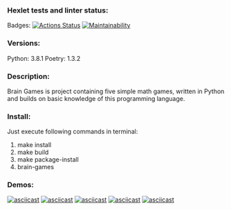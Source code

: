 ### Hexlet tests and linter status:
Badges:
[![Actions Status](https://github.com/random-men/python-project-49/workflows/hexlet-check/badge.svg)](https://github.com/random-men/python-project-49/actions)
[![Maintainability](https://api.codeclimate.com/v1/badges/0163c62caee654b5962e/maintainability)](https://codeclimate.com/github/random-men/python-project-49/maintainability)

### Versions:
Python: 3.8.1
Poetry: 1.3.2

### Description:
Brain Games is project containing five simple math games, written in Python and builds on basic knowledge of this programming language. 

### Install:
Just execute following commands in terminal:
1. make install
2. make build
3. make package-install
4. brain-games 


### Demos:
[![asciicast](https://asciinema.org/a/Snc1GhgdCLxyt10MmxhMV806J.svg)](https://asciinema.org/a/Snc1GhgdCLxyt10MmxhMV806J)
[![asciicast](https://asciinema.org/a/Z9siri10rz4slMOM65DEC4b0X.svg)](https://asciinema.org/a/Z9siri10rz4slMOM65DEC4b0X)
[![asciicast](https://asciinema.org/a/l0f3LblOBpPXtdrUpUN1p0bDN.svg)](https://asciinema.org/a/l0f3LblOBpPXtdrUpUN1p0bDN)
[![asciicast](https://asciinema.org/a/XlAOrme9w4W8WVhUxp5dDCEwD.svg)](https://asciinema.org/a/XlAOrme9w4W8WVhUxp5dDCEwD)
[![asciicast](https://asciinema.org/a/8kxsv7Oid5W7ZRO8WnyocZ6nn.svg)](https://asciinema.org/a/8kxsv7Oid5W7ZRO8WnyocZ6nn)

